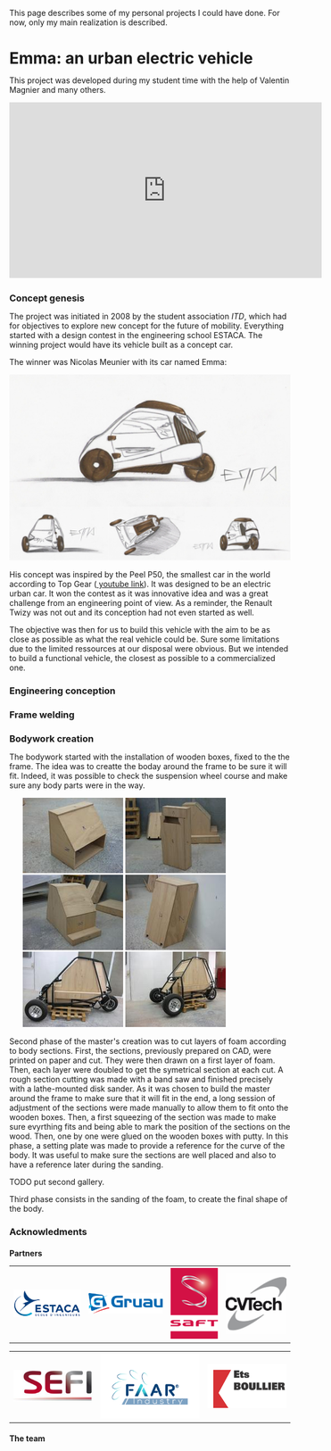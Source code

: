 <!--
.. title: Projects
.. slug: projects
.. date: 2019-05-03 15:13:15 UTC+08:00
.. tags: 
.. category: 
.. link: 
.. description: 
.. type: text
-->

<style>
* {
    margin: 0;
    padding: 0;
}
.imgbox {
    display: grid;
    height: 100%;
}
.center-fit {
    max-width: 100%;
    max-height: 100vh;
    margin: auto;
}
.center-fit-small {
    max-width: 70%;
    max-height: 100vh;
    margin: auto;
}

</style>
<style type="text/css">
    #gallery_container {
        position: relative;
    }
    .image-block {
        position: absolute;
    }
</style>


This page describes some of my personal projects I could have done. For now, only my main realization is described. 

<h1> Emma: an urban electric vehicle</h1>

This project was developed during my student time with the help of Valentin Magnier and many others.

<iframe width="560" height="315" src="https://www.youtube.com/embed/egFvB4YxjMU" frameborder="0" allow="accelerometer; autoplay; encrypted-media; gyroscope; picture-in-picture" allowfullscreen></iframe>

<h3> Concept genesis </h3>

The project was initiated in 2008 by the student association <i>ITD</i>, which had for objectives to explore new concept for the future of mobility. Everything started with a design contest in the engineering school ESTACA. The winning project would have its vehicle built as a concept car.

The winner was Nicolas Meunier with its car named Emma:

<div class="imgbox">
	<img class="center-fit" src="/files/Emma_prj/Emma_drawing.png" alt="Emma sketches"/>
</div>
<br/>
His concept was inspired by the Peel P50, the smallest car in the world according to Top Gear (<a href="https://youtu.be/dJfSS0ZXYdo"> youtube link</a>). It was designed to be an electric urban car. It won the contest as it was innovative idea and was a great challenge from an engineering point of view. 
As a reminder, the Renault Twizy was not out and its conception had not even started as well.

The objective was then for us to build this vehicle with the aim to be as close as possible as what the real vehicle could be. Sure some limitations due to the limited ressources at our disposal were obvious. But we intended to build a functional vehicle, the closest as possible to a commercialized one.

<h3> Engineering conception </h3>


<h3> Frame welding </h3>


<h3> Bodywork creation </h3>

The bodywork started with the installation of wooden boxes, fixed to the the frame. The idea was to creatte the boday around the frame to be sure it will fit. Indeed, it was possible to check the suspension wheel course and make sure any body parts were in the way.

<div id="gallery_container"></div>
<div class="rows">
    <ul class="thumbnails">	
	<a href="/galleries/Bodywork_Wood/Front_box.jpg" class="thumbnail image-reference" >
            <img src="/galleries/Bodywork_Wood/Front_box.thumbnail.jpg" alt="Front wooden box"></a>
	<a href="/galleries/Bodywork_Wood/Wooden_bottom_box.jpg" class="thumbnail image-reference" >
            <img src="/galleries/Bodywork_Wood/Wooden_bottom_box.thumbnail.jpg" alt="Bottom wooden box"></a>
	<a href="/galleries/Bodywork_Wood/Wooden_main_box.jpg" class="thumbnail image-reference" >
            <img src="/galleries/Bodywork_Wood/Wooden_main_box.thumbnail.jpg" alt="Main volume"></a>
	<a href="/galleries/Bodywork_Wood/Wooden_back_box.jpg" class="thumbnail image-reference" >
            <img src="/galleries/Bodywork_Wood/Wooden_back_box.thumbnail.jpg" alt="Back wooden box "></a>
	<a href="/galleries/Bodywork_Wood/Side_view.jpg" class="thumbnail image-reference" >
            <img src="/galleries/Bodywork_Wood/Side_view.thumbnail.jpg" alt="Three-quarters_view, wooden boxes inside the frame"></a>
	<a href="/galleries/Bodywork_Wood/Three-quarters_view.jpg" class="thumbnail image-reference" >
            <img src="/galleries/Bodywork_Wood/Three-quarters_view.thumbnail.jpg" alt="Side_view, wooden boxes inside the frame"></a>
</div>

Second phase of the master's creation was to cut layers of foam according to body sections. First, the sections, previously prepared on CAD, were printed on paper and cut. They were then drawn on a first layer of foam. Then, each layer were doubled to get the symetrical section at each cut. A rough section cutting was made with a band saw and finished precisely with a lathe-mounted disk sander.
As it was chosen to build the master around the frame to make sure that it will fit in the end, a long session of adjustment of the sections were made manually to allow them to fit onto the wooden boxes. Then, a first squeezing of the section was made to make sure evyrthing fits and being able to mark the position of the sections on the wood. Then, one by one were glued on the wooden boxes with putty. In this phase, a setting plate was made to provide a reference for the curve of the body. It was useful to make sure the sections are well placed and also to have a reference later during the sanding.

TODO put second gallery.

Third phase consists in the sanding of the foam, to create the final shape of the body.

<h3> Acknowledments </h3>

<h4> Partners </h4>

<!--img class="center-fit-small" src="/files/Emma_prj/indus_partners/indus_partners_all.png" alt="logos partners"/-->
<table style="width:100%">
	<tr>
	   <th> <img src="/files/Emma_prj/indus_partners/Estaca.png" width="200" alt="ESTACA logo"/> </th>
	   <th>	<img src="/files/Emma_prj/indus_partners/Gruau.png" width="220" alt="Gruau logo"/> </th>
	   <th>	<img src="/files/Emma_prj/indus_partners/saft.png" width="140" alt="Saft logo"/> </th>
	   <th>	<img src="/files/Emma_prj/indus_partners/CVTech.jpg" width="180" alt="CVTech logo"/> </th>
	</tr>
</table>

<table style="width:100%">
	<tr>
	   <th> <img src="/files/Emma_prj/indus_partners/Sefi.jpg" width="160" alt="Sefi logo"/> </th>
	   <th>	<img src="/files/Emma_prj/indus_partners/FAAR.jpg" width="200" alt="FAAR Industry logo"/> </th>
	   <th>	<img src="/files/Emma_prj/indus_partners/boullier.png" width="160" alt="Ets Boullier logo"/> </th>
	</tr>
</table>


<h4> The team </h4>




